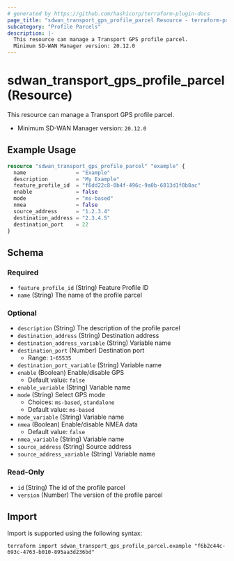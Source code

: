 ```yaml
---
# generated by https://github.com/hashicorp/terraform-plugin-docs
page_title: "sdwan_transport_gps_profile_parcel Resource - terraform-provider-sdwan"
subcategory: "Profile Parcels"
description: |-
  This resource can manage a Transport GPS profile parcel.
  Minimum SD-WAN Manager version: 20.12.0
---
```


# sdwan_transport_gps_profile_parcel (Resource)

This resource can manage a Transport GPS profile parcel.
  - Minimum SD-WAN Manager version: `20.12.0`

## Example Usage

```terraform
resource "sdwan_transport_gps_profile_parcel" "example" {
  name                = "Example"
  description         = "My Example"
  feature_profile_id  = "f6dd22c8-0b4f-496c-9a0b-6813d1f8b8ac"
  enable              = false
  mode                = "ms-based"
  nmea                = false
  source_address      = "1.2.3.4"
  destination_address = "2.3.4.5"
  destination_port    = 22
}
```

<!-- schema generated by tfplugindocs -->
## Schema

### Required

- `feature_profile_id` (String) Feature Profile ID
- `name` (String) The name of the profile parcel

### Optional

- `description` (String) The description of the profile parcel
- `destination_address` (String) Destination address
- `destination_address_variable` (String) Variable name
- `destination_port` (Number) Destination port
  - Range: `1`-`65535`
- `destination_port_variable` (String) Variable name
- `enable` (Boolean) Enable/disable GPS
  - Default value: `false`
- `enable_variable` (String) Variable name
- `mode` (String) Select GPS mode
  - Choices: `ms-based`, `standalone`
  - Default value: `ms-based`
- `mode_variable` (String) Variable name
- `nmea` (Boolean) Enable/disable NMEA data
  - Default value: `false`
- `nmea_variable` (String) Variable name
- `source_address` (String) Source address
- `source_address_variable` (String) Variable name

### Read-Only

- `id` (String) The id of the profile parcel
- `version` (Number) The version of the profile parcel

## Import

Import is supported using the following syntax:

```shell
terraform import sdwan_transport_gps_profile_parcel.example "f6b2c44c-693c-4763-b010-895aa3d236bd"
```
